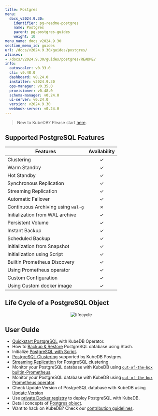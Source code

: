 ```yaml
---
title: Postgres
menu:
  docs_v2024.9.30:
    identifier: pg-readme-postgres
    name: Postgres
    parent: pg-postgres-guides
    weight: 10
menu_name: docs_v2024.9.30
section_menu_id: guides
url: /docs/v2024.9.30/guides/postgres/
aliases:
- /docs/v2024.9.30/guides/postgres/README/
info:
  autoscaler: v0.33.0
  cli: v0.48.0
  dashboard: v0.24.0
  installer: v2024.9.30
  ops-manager: v0.35.0
  provisioner: v0.48.0
  schema-manager: v0.24.0
  ui-server: v0.24.0
  version: v2024.9.30
  webhook-server: v0.24.0
---
```


> New to KubeDB? Please start [here](/docs/v2024.9.30/README).

## Supported PostgreSQL Features

| Features                           | Availability |
| ---------------------------------- |:------------:|
| Clustering                         |   &#10003;   |
| Warm Standby                       |   &#10003;   |
| Hot Standby                        |   &#10003;   |
| Synchronous Replication            |   &#10003;   |
| Streaming Replication              |   &#10003;   |
| Automatic Failover                 |   &#10003;   |
| Continuous Archiving using `wal-g` |   &#10007;   |
| Initialization from WAL archive    |   &#10003;   |
| Persistent Volume                  |   &#10003;   |
| Instant Backup                     |   &#10003;   |
| Scheduled Backup                   |   &#10003;   |
| Initialization from Snapshot       |   &#10003;   |
| Initialization using Script        |   &#10003;   |
| Builtin Prometheus Discovery       |   &#10003;   |
| Using Prometheus operator          |   &#10003;   |
| Custom Configuration               |   &#10003;   |
| Using Custom docker image          |   &#10003;   |

## Life Cycle of a PostgreSQL Object

<p align="center">
  <img alt="lifecycle"  src="/docs/v2024.9.30/images/postgres/lifecycle.png">
</p>

## User Guide

- [Quickstart PostgreSQL](/docs/v2024.9.30/guides/postgres/quickstart/quickstart) with KubeDB Operator.
- How to [Backup & Restore](/docs/v2024.9.30/guides/postgres/backup/stash/overview/) PostgreSQL database using Stash.
- Initialize [PostgreSQL with Script](/docs/v2024.9.30/guides/postgres/initialization/script_source).
- [PostgreSQL Clustering](/docs/v2024.9.30/guides/postgres/clustering/ha_cluster) supported by KubeDB Postgres.
- [Streaming Replication](/docs/v2024.9.30/guides/postgres/clustering/streaming_replication) for PostgreSQL clustering.
- Monitor your PostgreSQL database with KubeDB using [`out-of-the-box` builtin-Prometheus](/docs/v2024.9.30/guides/postgres/monitoring/using-builtin-prometheus).
- Monitor your PostgreSQL database with KubeDB using [`out-of-the-box` Prometheus operator](/docs/v2024.9.30/guides/postgres/monitoring/using-prometheus-operator).
- Check Update Version of PostgreSQL database with KubeDB using [Update Version](/docs/v2024.9.30/guides/postgres/update-version/versionupgrading)
- Use [private Docker registry](/docs/v2024.9.30/guides/postgres/private-registry/using-private-registry) to deploy PostgreSQL with KubeDB.
- Detail concepts of [Postgres object](/docs/v2024.9.30/guides/postgres/concepts/postgres).
- Want to hack on KubeDB? Check our [contribution guidelines](/docs/v2024.9.30/CONTRIBUTING).
